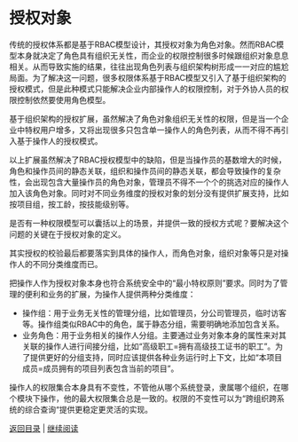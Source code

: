 # 授权对象 #
传统的授权体系都是基于RBAC模型设计，其授权对象为角色对象。然而RBAC模型本身就决定了角色具有组织无关性，而企业的权限控制很多时候跟组织对象息息相关。从而导致实施的结果，往往出现角色列表与组织架构树形成一一对应的尴尬局面。为了解决这一问题，很多权限体系基于RBAC模型又引入了基于组织架构的授权模式，但是此种模式只能解决企业内部操作人的权限控制，对于外协人员的权限控制依然要使用角色模型。

基于组织架构的授权扩展，虽然解决了角色对象组织无关性的权限，但是当一个企业中特权用户增多，又将出现很多只包含单一操作人的角色列表，从而不得不再引入基于操作人的授权模式。


以上扩展虽然解决了RBAC授权模型中的缺陷，但是当操作员的基数增大的时候，角色和操作员间的静态关联，组织和操作员间的静态关联，都会导致操作的复杂性，会出现包含大量操作员的角色对象，管理员不得不一个个的挑选对应的操作人加入该角色对象。同时对不同业务维度的授权对象的划分没有提供扩展支持，比如按项目组，按工龄，按技能级别等。


是否有一种权限模型可以囊括以上的场景，并提供一致的授权方式呢？要解决这个问题的关键在于授权对象的定义。


其实授权的校验最后都要落实到具体的操作人，而角色对象，组织对象等只是对操作人的不同分类维度而已。

把操作人作为授权对象本身也符合系统安全中的“最小特权原则”要求。同时为了管理的便利和业务的扩展，为操作人提供两种分类维度：

- 操作组：用于业务无关性的管理分组，比如管理员，分公司管理员，临时访客等。操作组类似RBAC中的角色，属于静态分组，需要明确地添加包含关系。
- 业务角色：用于业务相关的操作人分组。主要通过业务对象本身的属性来对其关联的操作人进行间接分组，比如“高级职工=拥有高级技工证书的职工”。为了提供更好的分组支持，同时应该提供各种业务运行时上下文，比如“本项目成员=成员拥有的项目列表包含当前的项目”。

操作人的权限集合本身具有不变性，不管他从哪个系统登录，隶属哪个组织，在哪个模块下操作，他的最大权限集合总是一致的。权限的不变性可以为“跨组织跨系统的综合查询“提供更稳定更灵活的实现。



[返回目录](../toc.md) | [继续阅读](02.2.md)